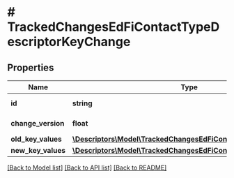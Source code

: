 # # TrackedChangesEdFiContactTypeDescriptorKeyChange

## Properties

Name | Type | Description | Notes
------------ | ------------- | ------------- | -------------
**id** | **string** | Resource identifier | [optional]
**change_version** | **float** | Change version | [optional]
**old_key_values** | [**\Descriptors\Model\TrackedChangesEdFiContactTypeDescriptorKey**](TrackedChangesEdFiContactTypeDescriptorKey.md) |  | [optional]
**new_key_values** | [**\Descriptors\Model\TrackedChangesEdFiContactTypeDescriptorKey**](TrackedChangesEdFiContactTypeDescriptorKey.md) |  | [optional]

[[Back to Model list]](../../README.md#models) [[Back to API list]](../../README.md#endpoints) [[Back to README]](../../README.md)
